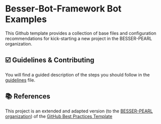 # Besser-Bot-Framework Bot Examples

This Github template provides a collection of base files and configuration recommendations for kick-starting a new project in the BESSER-PEARL organization.

## ☑️ Guidelines & Contributing

You will find a guided description of the steps you should follow in the [guidelines](guidelines.md) file.


## 📚 References

This project is an extended and adapted version (to the [BESSER-PEARL organization](https://github.com/organizations/BESSER-PEARL/)) of the [GitHub Best Practices Template](https://github.com/jlcanovas/gh-best-practices-template.git)
